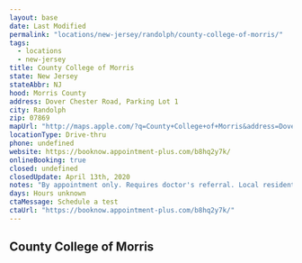 ```yaml
---
layout: base
date: Last Modified
permalink: "locations/new-jersey/randolph/county-college-of-morris/"
tags:
  - locations
  - new-jersey
title: County College of Morris
state: New Jersey
stateAbbr: NJ
hood: Morris County
address: Dover Chester Road, Parking Lot 1
city: Randolph
zip: 07869
mapUrl: "http://maps.apple.com/?q=County+College+of+Morris&address=Dover+Chester+Road+Parking+Lot+1,Randolph,New+Jersey,07869"
locationType: Drive-thru
phone: undefined
website: https://booknow.appointment-plus.com/b8hq2y7k/
onlineBooking: true
closed: undefined
closedUpdate: April 13th, 2020
notes: "By appointment only. Requires doctor's referral. Local residents only."
days: Hours unknown
ctaMessage: Schedule a test
ctaUrl: "https://booknow.appointment-plus.com/b8hq2y7k/"
---
```

## County College of Morris